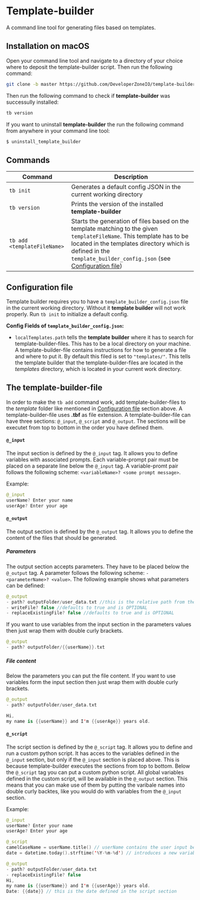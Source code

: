 # Template-builder
A command line tool for generating files based on templates.

## Installation on macOS

Open your command line tool and navigate to a directory of your choice where to deposit the template-builder script.
Then run the following command:
```bash
git clone -b master https://github.com/DeveloperZoneIO/template-builder.git && template-builder/install
```
Then run the following command to check if **template-builder** was successully installed:
```bash
tb version
```

If you want to uninstall **template-builder** the run the following command from anywhere in your command line tool:
```bash
$ uninstall_template_builder
```

## Commands
|Command | Description |
|---------|-----------|
|`tb init`            | Generates a default config JSON in the current working directory
|`tb version`         | Prints the version of the installed **template-builder**
|`tb add <templateFileName>`| Starts the generation of files based on the template matching to the given `templateFileName`. This template has to be located in the templates directory which is defined in the `template_builder_config.json` (see [Configuration file](#configuration-file))

## Configuration file
Template builder requires you to have a `template_builder_config.json` file in the current working directory. Without it **template builder** will not work properly. Run `tb init` to initialize a default config.

**Config Fields of `template_builder_config.json`:**

- `localTemplates.path` tells the **template builder** where it has to search for template-builder-files. This has to be a local directory on your machine. A template-builder-file contains instructions for how to generate a file and where to put it. 
By default this filed is set to `"templates/"`. This tells the template builder that the template-builder-files are located in the  *templates* directory, which is located in your current work directory.

## The template-builder-file
In order to make the `tb add` command work, add template-builder-files to the *template* folder like mentioned in [Configuration file](#configuration-file) section above.
A template-builder-file uses **.tbf** as file extension. 
A template-builder-file can have three sections: `@_input`, `@_script` and `@_output`.
The sections will be executet from top to bottom in the order you have defined them.

#### `@_input`
The input section is defined by the `@_input` tag. It allows you to define variables with associated prompts. Each variable-prompt pair must be placed on a separate line below the `@_input` tag. A variable-promt pair follows the following scheme: `<variableName>? <some prompt message>`. 

Example:

```kotlin
@_input
userName? Enter your name
userAge? Enter your age
```

#### `@_output`
The output section is defined by the `@_output` tag. It allows you to define the content of the files that should be generated.

##### Parameters
The output section accepts parameters. They have to be placed below the `@_output` tag. A parameter follows the following scheme: `- <parameterName>? <value>`.
The following example shows what parameters can be defined:

```kotlin
@_output
- path? outputFolder/user_data.txt //this is the relative path from the working directory. This parameter is REQUIRED
- writeFile? false //defaults to true and is OPTIONAL
- replaceExistingFile? false //defaults to true and is OPTIONAL
```

If you want to use variables from the input section in the parameters values then just wrap them with double curly brackets.

```kotlin
@_output
- path? outputFolder/{{userName}}.txt
```

##### File content
Below the parameters you can put the file content. If you want to use variables form the input section then just wrap them with double curly brackets. 

```kotlin
@_output
- path? outputFolder/user_data.txt

Hi,
my name is {{userName}} and I'm {{userAge}} years old.
```

#### `@_script`
The script section is defined by the `@_script` tag. It allows you to define and run a custom python script.
It has acces to the variables defined in the `@_input` section, but only if the `@_input` section is
placed above. This is because template-builder executes the sections from top to bottom.
Below the `@_script` tag you can put a custom python script. All global variables defined in the custom script, will be available in the `@_output` section. This means that you can make use of them by putting the varibale names into double curly backtes, like you would do with variables from the `@_input` section.

Example:
```kotlin
@_input
userName? Enter your name
userAge? Enter your age

@_script
camelCaseName = userName.title() // userName contains the user input because it is defined in the input section above
date = datetime.today().strftime('%Y-%m-%d') // introduces a new variable containing the current date

@_output
- path? outputFolder/user_data.txt
- replaceExistingFile? false
Hi,
my name is {{userName}} and I'm {{userAge}} years old.
Date: {{date}} // this is the date defined in the script section
```